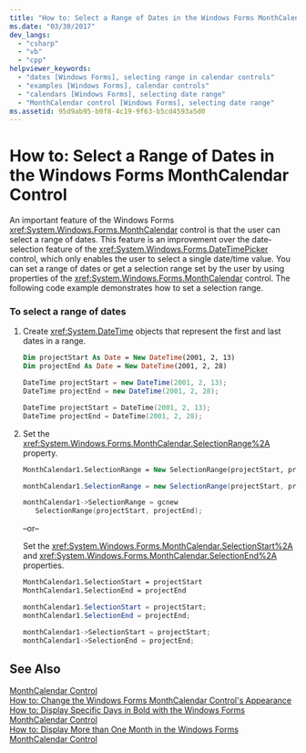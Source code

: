 ```yaml
---
title: "How to: Select a Range of Dates in the Windows Forms MonthCalendar Control"
ms.date: "03/30/2017"
dev_langs: 
  - "csharp"
  - "vb"
  - "cpp"
helpviewer_keywords: 
  - "dates [Windows Forms], selecting range in calendar controls"
  - "examples [Windows Forms], calendar controls"
  - "calendars [Windows Forms], selecting date range"
  - "MonthCalendar control [Windows Forms], selecting date range"
ms.assetid: 95d9ab95-b0f8-4c19-9f63-b5cd4593a5d0
---
```

# How to: Select a Range of Dates in the Windows Forms MonthCalendar Control
An important feature of the Windows Forms <xref:System.Windows.Forms.MonthCalendar> control is that the user can select a range of dates. This feature is an improvement over the date-selection feature of the <xref:System.Windows.Forms.DateTimePicker> control, which only enables the user to select a single date/time value. You can set a range of dates or get a selection range set by the user by using properties of the <xref:System.Windows.Forms.MonthCalendar> control. The following code example demonstrates how to set a selection range.  
  
### To select a range of dates  
  
1.  Create <xref:System.DateTime> objects that represent the first and last dates in a range.  
  
    ```vb  
    Dim projectStart As Date = New DateTime(2001, 2, 13)  
    Dim projectEnd As Date = New DateTime(2001, 2, 28)  
    ```  
  
    ```csharp  
    DateTime projectStart = new DateTime(2001, 2, 13);  
    DateTime projectEnd = new DateTime(2001, 2, 28);  
    ```  
  
    ```cpp  
    DateTime projectStart = DateTime(2001, 2, 13);  
    DateTime projectEnd = DateTime(2001, 2, 28);  
    ```  
  
2.  Set the <xref:System.Windows.Forms.MonthCalendar.SelectionRange%2A> property.  
  
    ```vb  
    MonthCalendar1.SelectionRange = New SelectionRange(projectStart, projectEnd)  
    ```  
  
    ```csharp  
    monthCalendar1.SelectionRange = new SelectionRange(projectStart, projectEnd);  
    ```  
  
    ```cpp  
    monthCalendar1->SelectionRange = gcnew  
       SelectionRange(projectStart, projectEnd);  
    ```  
  
     –or–  
  
     Set the <xref:System.Windows.Forms.MonthCalendar.SelectionStart%2A> and <xref:System.Windows.Forms.MonthCalendar.SelectionEnd%2A> properties.  
  
    ```vb  
    MonthCalendar1.SelectionStart = projectStart  
    MonthCalendar1.SelectionEnd = projectEnd  
    ```  
  
    ```csharp  
    monthCalendar1.SelectionStart = projectStart;  
    monthCalendar1.SelectionEnd = projectEnd;  
    ```  
  
    ```cpp  
    monthCalendar1->SelectionStart = projectStart;  
    monthCalendar1->SelectionEnd = projectEnd;  
    ```  
  
## See Also  
 [MonthCalendar Control](../../../../docs/framework/winforms/controls/monthcalendar-control-windows-forms.md)  
 [How to: Change the Windows Forms MonthCalendar Control's Appearance](../../../../docs/framework/winforms/controls/how-to-change-monthcalendar-control-appearance.md)  
 [How to: Display Specific Days in Bold with the Windows Forms MonthCalendar Control](../../../../docs/framework/winforms/controls/display-specific-days-in-bold-with-wf-monthcalendar-control.md)  
 [How to: Display More than One Month in the Windows Forms MonthCalendar Control](../../../../docs/framework/winforms/controls/display-more-than-one-month-wf-monthcalendar-control.md)
